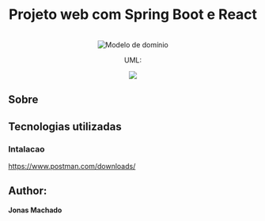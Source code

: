 <h1 align="center"> Projeto web com Spring Boot e React </h1>

<p align="center">
  <br>
	<img src="https://user-images.githubusercontent.com/67349235/170359343-dc1d3682-1e8d-422c-b028-8f1c50d0f1f6.gif" title="Modelo de domínio">
</p>

<p align="center"> UML: </p>
<div align="center">
  <img src="https://user-images.githubusercontent.com/67349235/170356430-cf36b0ca-9e9c-49e2-a1cf-8006ea4414bb.png">
</div>

<h2> Sobre </h2>
  
 
 <h2> Tecnologias utilizadas </h2>
  
  
 <h3> Intalacao </h2>
  
 
  https://www.postman.com/downloads/
 
  <h2> Author: </h2>
     <b>Jonas Machado</b>
